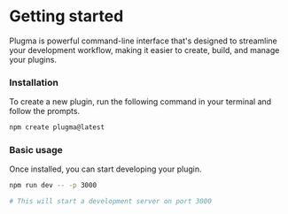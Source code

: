 # Getting started

Plugma is powerful command-line interface that's designed to streamline your development workflow, making it easier to create, build, and manage your plugins.

### Installation

To create a new plugin, run the following command in your terminal and follow the prompts.

```bash
npm create plugma@latest
```

### Basic usage

Once installed, you can start developing your plugin.

```bash
npm run dev -- -p 3000

# This will start a development server on port 3000
```
